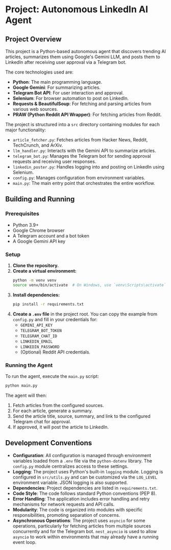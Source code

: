 # Project: Autonomous LinkedIn AI Agent

## Project Overview

This project is a Python-based autonomous agent that discovers trending AI articles, summarizes them using Google's Gemini LLM, and posts them to LinkedIn after receiving user approval via a Telegram bot.

The core technologies used are:
- **Python**: The main programming language.
- **Google Gemini**: For summarizing articles.
- **Telegram Bot API**: For user interaction and approval.
- **Selenium**: For browser automation to post on LinkedIn.
- **Requests & BeautifulSoup**: For fetching and parsing articles from various web sources.
- **PRAW (Python Reddit API Wrapper)**: For fetching articles from Reddit.

The project is structured into a `src` directory containing modules for each major functionality:
- `article_fetcher.py`: Fetches articles from Hacker News, Reddit, TechCrunch, and ArXiv.
- `llm_handler.py`: Interacts with the Gemini API to summarize articles.
- `telegram_bot.py`: Manages the Telegram bot for sending approval requests and receiving user responses.
- `linkedin_poster.py`: Handles logging into and posting on LinkedIn using Selenium.
- `config.py`: Manages configuration from environment variables.
- `main.py`: The main entry point that orchestrates the entire workflow.

## Building and Running

### Prerequisites

- Python 3.9+
- Google Chrome browser
- A Telegram account and a bot token
- A Google Gemini API key

### Setup

1.  **Clone the repository.**
2.  **Create a virtual environment:**
    ```bash
    python -m venv venv
    source venv/bin/activate  # On Windows, use `venv\Scripts\activate`
    ```
3.  **Install dependencies:**
    ```bash
    pip install -r requirements.txt
    ```
4.  **Create a `.env` file** in the project root. You can copy the example from `config.py` and fill in your credentials for:
    - `GEMINI_API_KEY`
    - `TELEGRAM_BOT_TOKEN`
    - `TELEGRAM_CHAT_ID`
    - `LINKEDIN_EMAIL`
    - `LINKEDIN_PASSWORD`
    - (Optional) Reddit API credentials.

### Running the Agent

To run the agent, execute the `main.py` script:

```bash
python main.py
```

The agent will then:
1.  Fetch articles from the configured sources.
2.  For each article, generate a summary.
3.  Send the article title, source, summary, and link to the configured Telegram chat for approval.
4.  If approved, it will post the article to LinkedIn.

## Development Conventions

- **Configuration**: All configuration is managed through environment variables loaded from a `.env` file via the `python-dotenv` library. The `config.py` module centralizes access to these settings.
- **Logging**: The project uses Python's built-in `logging` module. Logging is configured in `src/utils.py` and can be customized via the `LOG_LEVEL` environment variable. JSON logging is also supported.
- **Dependencies**: Project dependencies are listed in `requirements.txt`.
- **Code Style**: The code follows standard Python conventions (PEP 8).
- **Error Handling**: The application includes error handling and retry mechanisms for network requests and API calls.
- **Modularity**: The code is organized into modules with specific responsibilities, promoting separation of concerns.
- **Asynchronous Operations**: The project uses `asyncio` for some operations, particularly for fetching articles from multiple sources concurrently and for the Telegram bot. `nest_asyncio` is used to allow `asyncio` to work within environments that may already have a running event loop.
